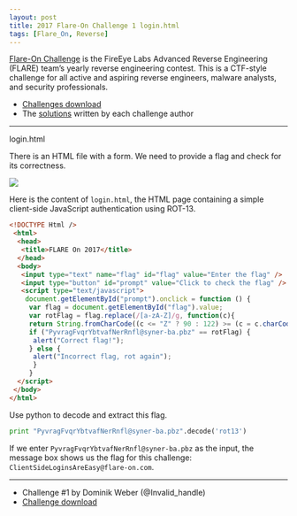 ```yaml
---
layout: post
title: 2017 Flare-On Challenge 1 login.html
tags: [Flare_On, Reverse]
---
```


[Flare-On Challenge](http://flare-on.com) is the FireEye Labs Advanced Reverse Engineering (FLARE) team’s yearly reverse engineering contest. This is a CTF-style challenge for all active and aspiring reverse engineers, malware analysts, and security professionals.

* [Challenges download](https://github.com/0x000050/CTF/tree/master/2017_Flare-On)
* The [solutions](https://www.fireeye.com/blog/threat-research/2017/10/2017-flare-on-challenge-solutions.html) written by each challenge author

* * *
login.html

There is an HTML file with a form. We need to provide a flag and check for its correctness.

![](https://i.imgur.com/BkoCOyn.png)

Here is the content of `login.html`, the HTML page containing a simple client-side JavaScript authentication using ROT-13.	

```html
<!DOCTYPE Html />
 <html>
  <head>
   <title>FLARE On 2017</title>
  </head>
  <body>
   <input type="text" name="flag" id="flag" value="Enter the flag" />
   <input type="button" id="prompt" value="Click to check the flag" />
   <script type="text/javascript">
    document.getElementById("prompt").onclick = function () {
 	 var flag = document.getElementById("flag").value;
 	 var rotFlag = flag.replace(/[a-zA-Z]/g, function(c){
 	 return String.fromCharCode((c <= "Z" ? 90 : 122) >= (c = c.charCodeAt(0) + 13) ? c : c - 26);});
 	 if ("PyvragFvqrYbtvafNerRnfl@syner-ba.pbz" == rotFlag) {
 	  alert("Correct flag!");
 	 } else {
 	  alert("Incorrect flag, rot again");
 	  }
 	 }
  </script>
 </body>
</html>
```

Use python to decode and extract this flag.
```python
print "PyvragFvqrYbtvafNerRnfl@syner-ba.pbz".decode('rot13')
```

If we enter `PyvragFvqrYbtvafNerRnfl@syner-ba.pbz` as the input, the message box shows us the flag for this challenge: `ClientSideLoginsAreEasy@flare-on.com`.

- - -
* Challenge #1 by Dominik Weber (@Invalid_handle)
* [Challenge download](https://github.com/0x000050/CTF/blob/master/2017_Flare-On/01_Login/login.html)
